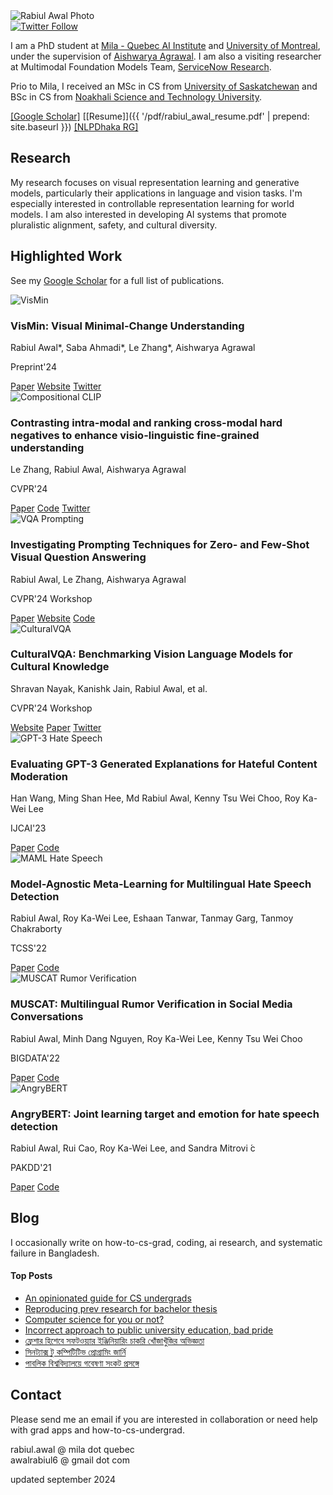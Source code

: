 <div class="profile">
  <img src="{{ '/img/rabiul+profic.jpg' | prepend: site.baseurl }}" alt="Rabiul Awal Photo">
</div>

<div class="social-badge">
  <a href="https://twitter.com/_rabiulawal">
    <img src="https://img.shields.io/twitter/follow/_rabiulawal?style=social" alt="Twitter Follow">
  </a>
</div>


I am a PhD student at [Mila - Quebec AI Institute](https://mila.quebec/en/) and [University of Montreal](https://www.umontreal.ca/en/), under the supervision of [Aishwarya Agrawal](https://www.iro.umontreal.ca/~agrawal/). I am also a visiting researcher at Multimodal Foundation Models Team, [ServiceNow Research](https://www.servicenow.com/research/people.html).

Prio to Mila, I received an MSc in CS from [University of Saskatchewan](https://www.cs.usask.ca/) and BSc in CS from [Noakhali Science and Technology University](https://nstu.edu.bd/).

[[Google Scholar]](https://scholar.google.ca/citations?user=oOcLfUMAAAAJ&hl=en)   [[Resume]]({{ '/pdf/rabiul_awal_resume.pdf' | prepend: site.baseurl }}) [[NLPDhaka RG]](http://nlpdhaka.com/)


## Research
My research focuses on visual representation learning and generative models, particularly their applications in language and vision tasks. I'm especially interested in controllable representation learning for world models. I am also interested in developing AI systems that promote pluralistic alignment, safety, and cultural diversity.

## Highlighted Work
See my [Google Scholar](https://scholar.google.ca/citations?user=oOcLfUMAAAAJ&hl=en) for a full list of publications.
<div class="publication-list">
  <div class="publication-item">
    <img src="{{ site.baseurl }}/img/papers/vismin_thumb_24.png" alt="VisMin" class="publication-image">
    <div class="publication-details">
      <h3 class="publication-title">VisMin: Visual Minimal-Change Understanding</h3>
      <p class="publication-authors">Rabiul Awal*,  Saba Ahmadi*, Le Zhang*, Aishwarya Agrawal</p>
      <p class="publication-venue">Preprint'24</p>
      <div class="publication-links">
        <a href="https://arxiv.org/pdf/2407.16772">Paper</a>
        <a href="https://vismin.net/">Website</a>
        <a href="https://x.com/_rabiulawal/status/1816546284549112220">Twitter</a>
      </div>
    </div>
  </div>

  <div class="publication-item">
    <img src="{{ site.baseurl }}/img/papers/ceclip_thumb_23.png" alt="Compositional CLIP" class="publication-image">
    <div class="publication-details">
      <h3 class="publication-title">Contrasting intra-modal and ranking cross-modal hard negatives to enhance visio-linguistic fine-grained understanding</h3>
      <p class="publication-authors">Le Zhang, Rabiul Awal, Aishwarya Agrawal</p>
      <p class="publication-venue">CVPR'24</p>
      <div class="publication-links">
        <a href="https://arxiv.org/abs/2306.08832">Paper</a>
        <a href="https://github.com/lezhang7/Enhance-FineGrained">Code</a>
        <a href="https://x.com/Le_Zhang7/status/1670813884368973826">Twitter</a>
      </div>
    </div>
  </div>

  <div class="publication-item">
    <img src="{{ site.baseurl }}/img/papers/cvpr24_workshop.png" alt="VQA Prompting" class="publication-image">
    <div class="publication-details">
      <h3 class="publication-title">Investigating Prompting Techniques for Zero- and Few-Shot Visual Question Answering</h3>
      <p class="publication-authors">Rabiul Awal, Le Zhang, Aishwarya Agrawal</p>
      <p class="publication-venue">CVPR'24 Workshop</p>
      <div class="publication-links">
        <a href="https://arxiv.org/abs/2306.09996">Paper</a>
        <a href="https://rabiul.me/vqazero/">Website</a>
        <a href="https://github.com/rabiulcste/vqazero">Code</a>
      </div>
    </div>
  </div>
</div>


<div class="publication-list">
  <div class="publication-item">
    <img src="{{ site.baseurl }}/img/papers/culturalvqa_thumb_24.png" alt="CulturalVQA" class="publication-image">
    <div class="publication-details">
      <h3 class="publication-title">CulturalVQA: Benchmarking Vision Language Models for Cultural Knowledge</h3>
      <p class="publication-authors">Shravan Nayak, Kanishk Jain, Rabiul Awal, et al.</p>
      <p class="publication-venue">CVPR'24 Workshop</p>
      <div class="publication-links">
        <a href="https://culturalvqa.org">Website</a>
        <a href="https://arxiv.org/pdf/2306.09996">Paper</a>
        <a href="https://x.com/PShravannayak/status/1814327038972440657">Twitter</a>
      </div>
    </div>
  </div>

  <div class="publication-item">
    <img src="{{ site.baseurl }}/img/papers/gpt3hatemoderate_thumb_23.png" alt="GPT-3 Hate Speech" class="publication-image">
    <div class="publication-details">
      <h3 class="publication-title">Evaluating GPT-3 Generated Explanations for Hateful Content Moderation</h3>
      <p class="publication-authors">Han Wang, Ming Shan Hee, Md Rabiul Awal, Kenny Tsu Wei Choo, Roy Ka-Wei Lee</p>
      <p class="publication-venue">IJCAI'23</p>
      <div class="publication-links">
        <a href="https://arxiv.org/abs/2305.17680">Paper</a>
        <a href="https://github.com/Social-AI-Studio/GPT3-HateEval">Code</a>
      </div>
    </div>
  </div>

  <div class="publication-item">
    <img src="{{ site.baseurl }}/img/papers/hatemaml_thumb_23.png" alt="MAML Hate Speech" class="publication-image">
    <div class="publication-details">
      <h3 class="publication-title">Model-Agnostic Meta-Learning for Multilingual Hate Speech Detection</h3>
      <p class="publication-authors">Rabiul Awal, Roy Ka-Wei Lee, Eshaan Tanwar, Tanmay Garg, Tanmoy Chakraborty</p>
      <p class="publication-venue">TCSS'22</p>
      <div class="publication-links">
        <a href="https://arxiv.org/abs/2303.02513">Paper</a>
        <a href="https://github.com/Social-AI-Studio/HateMAML">Code</a>
      </div>
    </div>
  </div>

  <div class="publication-item">
    <img src="{{ site.baseurl }}/img/papers/muscat_thumb_23.png" alt="MUSCAT Rumor Verification" class="publication-image">
    <div class="publication-details">
      <h3 class="publication-title">MUSCAT: Multilingual Rumor Verification in Social Media Conversations</h3>
      <p class="publication-authors">Rabiul Awal, Minh Dang Nguyen, Roy Ka-Wei Lee, Kenny Tsu Wei Choo</p>
      <p class="publication-venue">BIGDATA'22</p>
      <div class="publication-links">
        <a href="https://ieeexplore.ieee.org/abstract/document/10021113/">Paper</a>
        <a href="https://github.com/Social-AI-Studio/MUSCAT">Code</a>
      </div>
    </div>
  </div>

  <div class="publication-item">
    <img src="{{ site.baseurl }}/img/papers/angrybert_thumb_22.png" alt="AngryBERT" class="publication-image">
    <div class="publication-details">
      <h3 class="publication-title">AngryBERT: Joint learning target and emotion for hate speech detection</h3>
      <p class="publication-authors">Rabiul Awal, Rui Cao, Roy Ka-Wei Lee, and Sandra Mitrovi ́c</p>
      <p class="publication-venue">PAKDD'21</p>
      <div class="publication-links">
        <a href="https://arxiv.org/pdf/2103.11800.pdf">Paper</a>
        <a href="https://gitlab.com/bottle_shop/safe/angrybert">Code</a>
      </div>
    </div>
  </div>
</div>

## Blog
I occasionally write on how-to-cs-grad, coding, ai research, and systematic failure in Bangladesh.

<div class="popular-posts bg-light-gray p-24">
<h4> Top Posts </h4>
    <ul>
        <li> <a href="https://rabiul.me/cs/2022/10/23/an-opinionated-guide-for-cs-undergrads/">An opinionated guide for CS undergrads</a> </li>
        <li> <a href="https://rabiul.me/cs/2020/07/01/reproducing-sota-works-as-a-pathway-to-get-into-research-and-preparation-for-a-bachelor-thesis/">Reproducing prev research for bachelor thesis</a> </li>
        <li> <a href="https://rabiul.me/cs/2017/11/08/computer-science-for-you-or-not-words-for-nstuan/">Computer science for you or not?</a> </li>
        <li> <a href="https://rabiul.me/cs/2017/11/10/pride-and-prejudice-public-university-of-bangladesh/">Incorrect approach to public university education, bad pride</a> </li>
        <li> <a href="https://rabiul.me/cs/2019/01/30/software-engineering-job-hacking-as-a-fresh-graduate-nstu/">ফ্রেশার হিশেবে সফটওয়্যার ইঞ্জিনিয়ারিং চাকরি খোঁজাখুঁজির অভিজ্ঞতা</a> </li>
        <li> <a href="https://rabiul.me/computation/2016/05/01/syntax-to-competitive-programming">সিনট্যাক্স টু কম্পিটিটিভ প্রোগ্রামিং জার্নি</a> </li>
        <li> <a href="https://rabiul.me/cs/2018/10/29/public-university-research/">পাবলিক বিশ্ববিদ্যালয়ে গবেষণা সংকট প্রসঙ্গে
</a> </li>
    </ul>
</div>

## Contact 
Please send me an email if you are interested in collaboration or need help with grad apps and how-to-cs-undergrad.

rabiul.awal @ mila dot quebec  
awalrabiul6 @ gmail dot com

updated september 2024